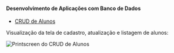 <h4>Desenvolvimento de Aplicações com Banco de Dados</h4>


* [CRUD de Alunos](https://github.com/michellerclopes/faculdade/tree/master/JavaApplicationMySQLComStatement)


Visualização da tela de cadastro, atualização e listagem de alunos:


![Printscreen do CRUD de Alunos](https://github.com/michellerclopes/faculdade/tree/master/JavaApplicationMySQLComStatement/printscreen.png "Printscreen do CRUD de Alunos")



